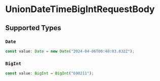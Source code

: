 # UnionDateTimeBigIntRequestBody


## Supported Types

### `Date`

```typescript
const value: Date = new Date("2024-04-06T00:48:03.832Z");
```

### `BigInt`

```typescript
const value: BigInt = BigInt("690211");
```

